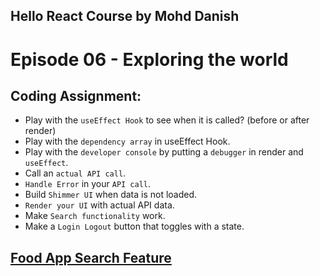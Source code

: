 ## Hello React Course by Mohd Danish

# Episode 06 - Exploring the world

## Coding Assignment:

- Play with the `useEffect Hook` to see when it is called? (before or after render)
- Play with the `dependency array` in useEffect Hook.
- Play with the `developer console` by putting a `debugger` in render and `useEffect`.
- Call an `actual API call`.
- `Handle Error` in your `API call`.
- Build `Shimmer UI` when data is not loaded.
- `Render your UI` with actual API data.
- Make `Search functionality` work.
- Make a `Login Logout` button that toggles with a state.

## [Food App Search Feature](https://food-app-search-feature.netlify.app/)
